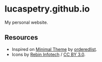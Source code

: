 # lucaspetry.github.io
My personal website.

## Resources
- Inspired on [Minimal Theme](https://github.com/orderedlist/minimal) by [orderedlist](https://github.com/orderedlist).
- Icons by [Rebin Infotech](https://www.iconfinder.com/rebininfotech) / [CC BY 3.0](https://creativecommons.org/licenses/by/3.0/).
